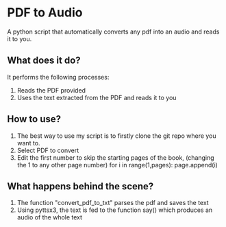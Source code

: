 # PDF to Audio
A python script that automatically converts any pdf into an audio and reads it to you.

## What does it do?
It performs the following processes:
1. Reads the PDF provided
2. Uses the text extracted from the PDF and reads it to you

## How to use?
1. The best way to use my script is to firstly clone the git repo where you want to.
2. Select PDF to convert
3. Edit the first number to skip the starting pages of the book, (changing the 1 to any other page number)
for i in range(1,pages):
    page.append(i)

## What happens behind the scene?
1. The function "convert_pdf_to_txt" parses the pdf and saves the text 
2. Using pyttsx3, the text is fed to the function say() which produces an audio of the whole text
